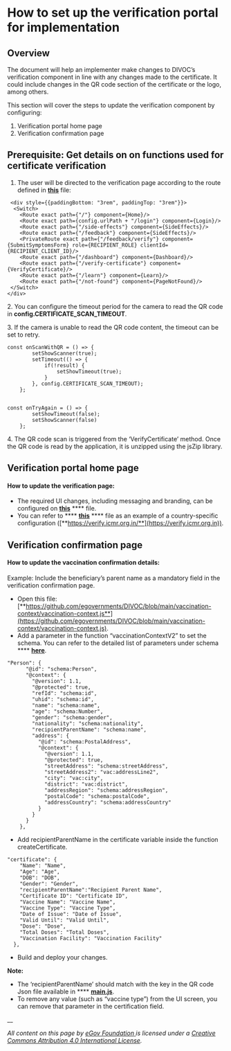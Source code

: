 # How to set up the verification portal for implementation

## Overview&#x20;

The document will help an implementer make changes to DIVOC’s verification component in line with any changes made to the certificate. It could include changes in the QR code section of the certificate or the logo, among others.

This section will cover the steps to update the verification component by configuring:&#x20;

1. Verification portal home page&#x20;
2. Verification confirmation page

## Prerequisite: Get details on **on functions used for certificate verification**

1. The user will be directed to the verification page according to the  route defined in [**this**](https://github.com/egovernments/DIVOC/blob/main/public\_app/src/App.js) file:

```
 <div style={{paddingBottom: "3rem", paddingTop: "3rem"}}>
  <Switch>
	<Route exact path={"/"} component={Home}/>
	<Route exact path={config.urlPath + "/login"} component={Login}/>
	<Route exact path={"/side-effects"} component={SideEffects}/>
	<Route exact path={"/feedback"} component={SideEffects}/>
	<PrivateRoute exact path={"/feedback/verify"} component={SubmitSymptomsForm} role={RECIPIENT_ROLE} clientId={RECIPIENT_CLIENT_ID}/>
	<Route exact path={"/dashboard"} component={Dashboard}/>
	<Route exact path={"/verify-certificate"} component={VerifyCertificate}/>
	<Route exact path={"/learn"} component={Learn}/>
	<Route exact path={"/not-found"} component={PageNotFound}/>
 </Switch>
</div>
```

2\. You can configure the timeout period for the camera to read the QR code in **config.CERTIFICATE\_SCAN\_TIMEOUT**.&#x20;

3\. If the camera is unable to read the QR code content, the timeout can be set to retry.

```
const onScanWithQR = () => {
        setShowScanner(true);
        setTimeout(() => {
            if(!result) {
                setShowTimeout(true);
            }
        }, config.CERTIFICATE_SCAN_TIMEOUT);
    };


const onTryAgain = () => {
        setShowTimeout(false);
        setShowScanner(false)
    };
```

4\. The QR code scan is triggered from the ‘VerifyCertificate’ method. Once the QR code is read by the application, it is unzipped using the jsZip library.

## Verification portal home page

#### How to update the verification page:

* The required UI changes, including messaging and branding, can be configured on [**this**](https://github.com/egovernments/DIVOC/blob/main/public\_app/src/components/VerifyCertificate/index.js) **** file.
* You can refer to **** [**this**](https://github.com/egovernments/DIVOC/blob/icmr/verification/src/components/VerifyCertificate/index.js) **** file as an example of a country-specific configuration ([**https://verify.icmr.org.in/**](https://verify.icmr.org.in)).

## **Verification confirmation page**

#### **How to update the vaccination confirmation details:**

Example: Include the beneficiary’s parent name as a mandatory field in the verification confirmation page.

* Open this file: [**https://github.com/egovernments/DIVOC/blob/main/vaccination-context/vaccination-context.js**](https://github.com/egovernments/DIVOC/blob/main/vaccination-context/vaccination-context.js).
* Add a parameter in the function “vaccinationContextV2” to set the schema. You can refer to the detailed list of parameters under schema **** [**here**](https://schema.org).

```
"Person": {
      "@id": "schema:Person",
      "@context": {
        "@version": 1.1,
        "@protected": true,
        "refId": "schema:id",
        "uhid": "schema:id",
        "name": "schema:name",
        "age": "schema:Number",
        "gender": "schema:gender",
        "nationality": "schema:nationality",
        "recipientParentName": "schema:name",
        "address": {
          "@id": "schema:PostalAddress",
          "@context": {
            "@version": 1.1,
            "@protected": true,
            "streetAddress": "schema:streetAddress",
            "streetAddress2": "vac:addressLine2",
            "city": "vac:city",
            "district": "vac:district",
            "addressRegion": "schema:addressRegion",
            "postalCode": "schema:postalCode",
            "addressCountry": "schema:addressCountry"
          }
        }
      }
    },
```

* Add recipientParentName in the certificate variable inside the function createCertificate.

```
"certificate": {
    "Name": "Name",
    "Age": "Age",
    "DOB": "DOB",
    "Gender": "Gender",
    "recipientParentName":"Recipient Parent Name",
    "Certificate ID": "Certificate ID",
    "Vaccine Name": "Vaccine Name",
    "Vaccine Type": "Vaccine Type",
    "Date of Issue": "Date of Issue",
    "Valid Until": "Valid Until",
    "Dose": "Dose",
    "Total Doses": "Total Doses",
    "Vaccination Facility": "Vaccination Facility"
  },
```

* Build and deploy your changes.&#x20;

**Note:**

* The ‘recipientParentName’ should match with the key in the QR code Json file available in **** [**main.js**](https://github.com/egovernments/DIVOC/blob/main/backend/certificate\_signer/main.js).
* To remove any value (such as “vaccine type”) from the UI screen, you can remove that parameter in the certification field.

__

_All content on this page by_ [_eGov Foundation_ ](https://egov.org.in)_is licensed under a_ [_Creative Commons Attribution 4.0 International License_](http://creativecommons.org/licenses/by/4.0/)_._
